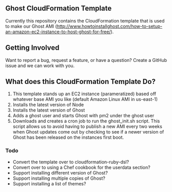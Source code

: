 ## Ghost CloudFormation Template

Currently this repository contains the CloudFormation template that is used to make our Ghost AMI (http://www.howtoinstallghost.com/how-to-setup-an-amazon-ec2-instance-to-host-ghost-for-free/).

## Getting Involved

Want to report a bug, request a feature, or have a question?  Create a GitHub issue and we can work with you.  

## What does this CloudFormation Template Do?

1. This template stands up an EC2 instance (parameratized) based off whatever base AMI you like (default Amazon Linux AMI in us-east-1)
1. Installs the latest version of Node
1. Installs the latest version of Ghost
1. Adds a ghost user and starts Ghost with pm2 under the ghost user
1. Downloads and creates a cron job to run the ghost_init.sh script.  This script allows us to avoid having to publish a new AMI every two weeks when Ghost updates come out by checking to see if a newer version of Ghost has been released on the instances first boot.

### Todo

* Convert the template over to cloudformation-ruby-dsl?
* Convert over to using a Chef cookbook for the userdata section?
* Support installing different version of Ghost?
* Support installing multiple copies of Ghost?
* Support installing a list of themes?